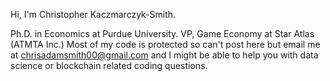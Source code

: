 Hi,  I'm Christopher Kaczmarczyk-Smith.

Ph.D. in  Economics  at Purdue University. 
VP, Game Economy at Star Atlas (ATMTA Inc.)
Most of my code is protected so can't post here but email me at chrisadamsmith00@gmail.com and I might be able to help you with data science or blockchain related coding questions. 
